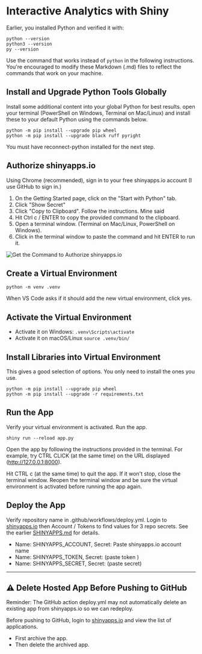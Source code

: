 # Interactive Analytics with Shiny

Earlier, you installed Python and verified it with:

```shell
python --version
python3 --version
py --version
```

Use the command that works instead of `python` in the following instructions. 
You're encouraged to modify these Markdown (.md) files to reflect the commands that work on your machine. 

## Install and Upgrade Python Tools Globally

Install some additional content into your global Python for best results. 
open your terminal (PowerShell on Windows, Terminal on Mac/Linux) and
install these to your default Python using the commands below. 


```shell
python -m pip install --upgrade pip wheel
python -m pip install --upgrade black ruff pyright
```

You must have reconnect-python installed for the next step.

## Authorize shinyapps.io

Using Chrome (recommended), sign in to your free shinyapps.io account (I use GitHub to sign in.)

1. On the Getting Started page, click on the "Start with Python" tab. 
1. Click "Show Secret"
1. Click "Copy to Clipboard". Follow the instructions. Mine said
1. Hit Ctrl c / ENTER to copy the provided command to the clipboard. 
1. Open a terminal window. (Terminal on Mac/Linux, PowerShell on Windows).
1. Click in the terminal window to paste the command and hit ENTER to run it.

![Get the Command to Authorize shinyapps.io](images/GetCommandToAuthorizeShinyAppsdotIO.PNG)

## Create a Virtual Environment

```shell
python -m venv .venv
```

When VS Code asks if it should add the new virtual environment, click yes.


## Activate the Virtual Environment

- Activate it on Windows: `.venv\Scripts\activate`
- Activate it on macOS/Linux `source .venv/bin/`

## Install Libraries into Virtual Environment

This gives a good selection of options. You only need to install the ones you use.

```shell
python -m pip install --upgrade pip wheel
python -m pip install --upgrade -r requirements.txt
```

## Run the App

Verify your virtual environment is activated. Run the app. 

```shell
shiny run --reload app.py
```

Open the app by following the instructions provided in the terminal. 
For example, try CTRL CLICK (at the same time) on the URL displayed (http://127.0.0.1:8000).

Hit CTRL c (at the same time) to quit the app. 
If it won't stop, close the terminal window.
Reopen the terminal window and be sure the virtual environment is activated
before running the app again.

## Deploy the App

Verify repository name in .github/workflows/deploy.yml.
Login to [shinyapps.io](https://www.shinyapps.io/) then Account / Tokens to find values for 3 repo secrets.
See the earlier [SHINYAPPS.md](https://github.com/denisecase/cintel-02-app/blob/main/SHINYAPPS.md) for details.

- Name: SHINYAPPS_ACCOUNT, Secret: Paste shinyapps.io account name
- Name: SHINYAPPS_TOKEN, Secret: (paste token )
- Name: SHINYAPPS_SECRET, Secret: (paste secret)

-----

## ⚠️ Delete Hosted App Before Pushing to GitHub

Reminder: The GitHub action deploy.yml may not automatically delete an existing app from shinyapps.io so we can redeploy.

Before pushing to GitHub, login to [shinyapps.io](https://www.shinyapps.io/) and view the list of applications. 

- First archive the app.
- Then delete the archived app.
